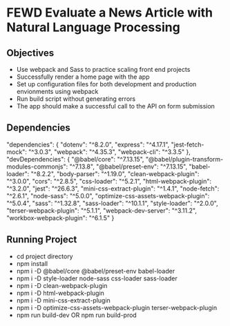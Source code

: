 # FEWD Evaluate a News Article with Natural Language Processing

## Objectives
<ul>
    <li>Use webpack and Sass to practice scaling front end projects</li>
    <li>Successfully render a home page with the app</li>
    <li>Set up configuration files for both development and production envionments using webpack</li>
    <li>Run build script without generating errors</li>
    <li>The app should make a successful call to the API on form submission</li>
</ul>

## Dependencies
<p>
"dependencies": { "dotenv": "^8.2.0", "express": "^4.17.1", "jest-fetch-mock": "^3.0.3", "webpack": "^4.35.3", "webpack-cli": "^3.3.5" }, "devDependencies": { "@babel/core": "^7.13.15", "@babel/plugin-transform-modules-commonjs": "^7.13.8", "@babel/preset-env": "^7.13.15", "babel-loader": "^8.2.2", "body-parser": "^1.19.0", "clean-webpack-plugin": "^3.0.0", "cors": "^2.8.5", "css-loader": "^5.2.1", "html-webpack-plugin": "^3.2.0", "jest": "^26.6.3", "mini-css-extract-plugin": "^1.4.1", "node-fetch": "^2.6.1", "node-sass": "^5.0.0", "optimize-css-assets-webpack-plugin": "^5.0.4", "sass": "^1.32.8", "sass-loader": "^10.1.1", "style-loader": "^2.0.0", "terser-webpack-plugin": "^5.1.1", "webpack-dev-server": "^3.11.2", "workbox-webpack-plugin": "^6.1.5" }
</p>

## Running Project
<ul>
    <li>cd project directory</li>
    <li>npm install</li>
    <li>npm i -D @babel/core @babel/preset-env babel-loader</li>
    <li>npm i -D style-loader node-sass css-loader sass-loader</li>
    <li>npm i -D clean-webpack-plugin</li>
    <li>npm i -D html-webpack-plugin</li>
    <li>npm i -D mini-css-extract-plugin</li>
    <li>npm i -D optimize-css-assets-webpack-plugin terser-webpack-plugin</li>
    <li>npm run build-dev OR npm run build-prod </li>
</ul>